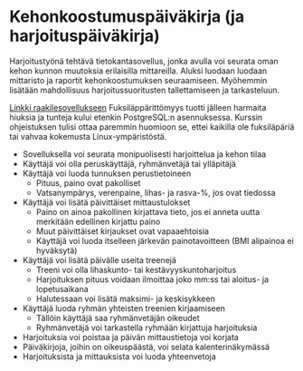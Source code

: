 # Kehonkoostumuspäiväkirja (ja harjoituspäiväkirja)

Harjoitustyönä tehtävä tietokantasovellus, jonka avulla voi seurata oman kehon kunnon muutoksia erilaisilla mittareilla. Aluksi luodaan luodaan mittaristo ja raportit kehonkoostumuksen seuraamiseen. Myöhemmin lisätään mahdollisuus harjoitussuoritusten tallettamiseen ja tarkasteluun.

[Linkki raakilesovellukseen](https://tsoha-kehokuntoon.herokuapp.com/)
Fuksiläppärittömyys tuotti jälleen harmaita hiuksia ja tunteja kului etenkin PostgreSQL:n asennuksessa. Kurssin ohjeistuksen tulisi ottaa paremmin huomioon se, ettei kaikilla ole fuksiläpäriä tai vahvaa kokemusta Linux-ympäristöstä.

* Sovelluksella voi seurata monipuolisesti harjoittelua ja kehon tilaa 
* Käyttäjä voi olla peruskäyttäjä, ryhmänvetäjä tai ylläpitäjä
* Käyttäjä voi luoda tunnuksen perustietoineen
  * Pituus, paino ovat pakolliset
  * Vatsanympärys, verenpaine, lihas- ja rasva-%, jos ovat tiedossa
* Käyttäjä voi lisätä päivittäiset mittaustulokset
  * Paino on ainoa pakollinen kirjattava tieto, jos ei anneta uutta merkitään edellinen kirjattu paino
  * Muut päivittäiset kirjaukset ovat vapaaehtoisia
  * Käyttäjä voi luoda itselleen järkevän painotavoitteen (BMI alipainoa ei hyväksytä)
* Käyttäjä voi lisätä päivälle useita treenejä
  * Treeni voi olla lihaskunto- tai kestävyyskuntoharjoitus
  * Harjoituksen pituus voidaan ilmoittaa joko mm:ss tai aloitus- ja lopetusaikana
  * Halutessaan voi lisätä maksimi- ja keskisykkeen
* Käyttäjä luoda ryhmän yhteisten treenien kirjaamiseen
  * Tällöin käyttäjä saa ryhmänvetäjän oikeudet
  * Ryhmänvetäjä voi tarkastella ryhmään kirjattuja harjoituksia
* Harjoituksia voi poistaa ja päivän mittaustietoja voi korjata
* Päiväkirjoja, joihin on oikeuspäästä, voi selata kalenterinäkymässä
* Harjoituksista ja mittauksista voi luoda yhteenvetoja
